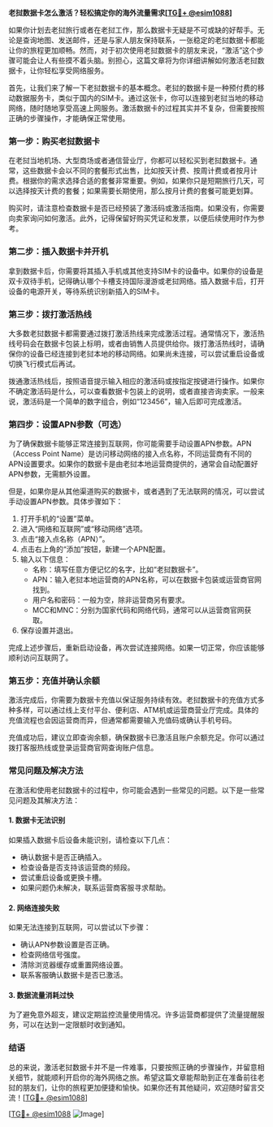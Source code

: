 **老挝数据卡怎么激活？轻松搞定你的海外流量需求[[TG💪+ @esim1088](https://t.me/s/esim1088)]**

如果你计划去老挝旅行或者在老挝工作，那么数据卡无疑是不可或缺的好帮手。无论是查询地图、发送邮件，还是与家人朋友保持联系，一张稳定的老挝数据卡都能让你的旅程更加顺畅。然而，对于初次使用老挝数据卡的朋友来说，“激活”这个步骤可能会让人有些摸不着头脑。别担心，这篇文章将为你详细讲解如何激活老挝数据卡，让你轻松享受网络服务。

首先，让我们来了解一下老挝数据卡的基本概念。老挝的数据卡是一种预付费的移动数据服务卡，类似于国内的SIM卡。通过这张卡，你可以连接到老挝当地的移动网络，随时随地享受高速上网服务。激活数据卡的过程其实并不复杂，但需要按照正确的步骤操作，才能确保正常使用。

### **第一步：购买老挝数据卡**
在老挝当地机场、大型商场或者通信营业厅，你都可以轻松买到老挝数据卡。通常，这些数据卡会以不同的套餐形式出售，比如按天计费、按周计费或者按月计费。根据你的需求选择合适的套餐非常重要。例如，如果你只是短期旅行几天，可以选择按天计费的套餐；如果需要长期使用，那么按月计费的套餐可能更划算。

购买时，请注意检查数据卡是否已经预装了激活码或激活指南。如果没有，你需要向卖家询问如何激活。此外，记得保留好购买凭证和发票，以便后续使用时作为参考。

### **第二步：插入数据卡并开机**
拿到数据卡后，你需要将其插入手机或其他支持SIM卡的设备中。如果你的设备是双卡双待手机，记得确认哪个卡槽支持国际漫游或老挝网络。插入数据卡后，打开设备的电源开关，等待系统识别新插入的SIM卡。

### **第三步：拨打激活热线**
大多数老挝数据卡都需要通过拨打激活热线来完成激活过程。通常情况下，激活热线号码会在数据卡包装上标明，或者由销售人员提供给你。拨打激活热线时，请确保你的设备已经连接到老挝本地的移动网络。如果尚未连接，可以尝试重启设备或切换飞行模式后再试。

拨通激活热线后，按照语音提示输入相应的激活码或按指定按键进行操作。如果你不确定激活码是什么，可以查看数据卡包装上的说明，或者直接咨询卖家。一般来说，激活码是一个简单的数字组合，例如“123456”，输入后即可完成激活。

### **第四步：设置APN参数（可选）**
为了确保数据卡能够正常连接到互联网，你可能需要手动设置APN参数。APN（Access Point Name）是访问移动网络的接入点名称，不同运营商有不同的APN设置要求。如果你的数据卡是由老挝本地运营商提供的，通常会自动配置好APN参数，无需额外设置。

但是，如果你是从其他渠道购买的数据卡，或者遇到了无法联网的情况，可以尝试手动设置APN参数。具体步骤如下：

1. 打开手机的“设置”菜单。
2. 进入“网络和互联网”或“移动网络”选项。
3. 点击“接入点名称（APN）”。
4. 点击右上角的“添加”按钮，新建一个APN配置。
5. 输入以下信息：
   - 名称：填写任意方便记忆的名字，比如“老挝数据卡”。
   - APN：输入老挝本地运营商的APN名称，可以在数据卡包装或运营商官网找到。
   - 用户名和密码：一般为空，除非运营商另有要求。
   - MCC和MNC：分别为国家代码和网络代码，通常可以从运营商官网获取。
6. 保存设置并退出。

完成上述步骤后，重新启动设备，再次尝试连接网络。如果一切正常，你应该能够顺利访问互联网了。

### **第五步：充值并确认余额**
激活完成后，你需要为数据卡充值以保证服务持续有效。老挝数据卡的充值方式多种多样，可以通过线上支付平台、便利店、ATM机或运营商营业厅完成。具体的充值流程也会因运营商而异，但通常都需要输入充值码或确认手机号码。

充值成功后，建议立即查询余额，确保数据卡已激活且账户余额充足。你可以通过拨打客服热线或登录运营商官网查询账户信息。

### **常见问题及解决方法**
在激活和使用老挝数据卡的过程中，你可能会遇到一些常见的问题。以下是一些常见问题及其解决方法：

#### **1. 数据卡无法识别**
如果插入数据卡后设备未能识别，请检查以下几点：
- 确认数据卡是否正确插入。
- 检查设备是否支持该运营商的频段。
- 尝试重启设备或更换卡槽。
- 如果问题仍未解决，联系运营商客服寻求帮助。

#### **2. 网络连接失败**
如果无法连接到互联网，可以尝试以下步骤：
- 确认APN参数设置是否正确。
- 检查网络信号强度。
- 清除浏览器缓存或重置网络设置。
- 联系客服确认数据卡是否已激活。

#### **3. 数据流量消耗过快**
为了避免意外超支，建议定期监控流量使用情况。许多运营商都提供了流量提醒服务，可以在达到一定限额时收到通知。

### **结语**
总的来说，激活老挝数据卡并不是一件难事，只要按照正确的步骤操作，并留意相关细节，就能顺利开启你的海外网络之旅。希望这篇文章能帮助到正在准备前往老挝的朋友们，让你的旅程更加便捷和愉快。如果你还有其他疑问，欢迎随时留言交流！[[TG💪+ @esim1088](https://t.me/s/esim1088)]

[[TG💪+ @esim1088](https://t.me/s/esim1088) ![Image](https://i.postimg.cc/4NQfJmqS/Snipaste-2025-05-13-00-14-12.png)]